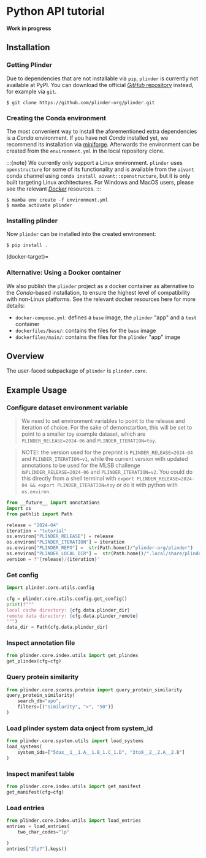 # Python API tutorial

**Work in progress**

## Installation

### Getting Plinder

Due to dependencies that are not installable via `pip`, `plinder` is currently not
available at PyPI.
You can download the official
[_GitHub_ repository](https://github.com/plinder-org/plinder/)
instead, for example via `git`.

```console
$ git clone https://github.com/plinder-org/plinder.git
```

### Creating the Conda environment

The most convenient way to install the aforementioned extra dependencies is a _Conda_
environment.
If you have not _Conda_ installed yet, we recommend its installation via
[miniforge](https://github.com/conda-forge/miniforge).
Afterwards the environment can be created from the `environment.yml` in the local
repository clone.

:::{note}
We currently only support a Linux environment.
`plinder` uses `openstructure` for some of its functionality and is available from the
`aivant` conda channel using `conda install aivant::openstructure`, but it is only built
targeting Linux architectures.
For Windows and MacOS users, please see the relevant
[_Docker_](#docker-target) resources.
:::

```console
$ mamba env create -f environment.yml
$ mamba activate plinder
```

### Installing plinder

Now `plinder` can be installed into the created environment:

```console
$ pip install .
```

(docker-target)=
### Alternative: Using a Docker container

We also publish the `plinder` project as a docker container as alternative to the
_Conda_-based installation, to ensure the highest level of compatibility with
non-Linux platforms.
See the relevant docker resources here for more details:

- `docker-compose.yml`: defines a `base` image, the `plinder` "app" and a `test`
  container
- `dockerfiles/base/`: contains the files for the `base` image
- `dockerfiles/main/`: contains the files for the `plinder` "app" image

## Overview

The user-faced subpackage of `plinder` is `plinder.core`.

## Example Usage

### Configure dataset environment variable
> We need to set environment variables to point to the release and iteration of choice. For the sake of demonstartion, this will be set to point to a smaller toy example dataset, which are `PLINDER_RELEASE=2024-06` and `PLINDER_ITERATION=toy`.

>NOTE!: the version used for the preprint is `PLINDER_RELEASE=2024-04` and `PLINDER_ITERATION=v1`, while the current version with updated annotations to be used for the MLSB challenge is`PLINDER_RELEASE=2024-06` and `PLINDER_ITERATION=v2`. You could do this directly from a shell terminal with `export PLINDER_RELEASE=2024-04 && export PLINDER_ITERATION=toy` or do it with python with `os.environ`.

```python
from __future__ import annotations
import os
from pathlib import Path

release = "2024-04"
iteration = "tutorial"
os.environ["PLINDER_RELEASE"] = release
os.environ["PLINDER_ITERATION"] = iteration
os.environ["PLINDER_REPO"] =  str(Path.home()/"plinder-org/plinder")
os.environ["PLINDER_LOCAL_DIR"] =  str(Path.home()/".local/share/plinder")
version = f"{release}/{iteration}"
```

### Get config

```python
import plinder.core.utils.config

cfg = plinder.core.utils.config.get_config()
print(f"""
local cache directory: {cfg.data.plinder_dir}
remote data directory: {cfg.data.plinder_remote}
""")
data_dir = Path(cfg.data.plinder_dir)
```

### Inspect annotation file
```python
from plinder.core.index.utils import get_plindex
get_plindex(cfg=cfg)
```

### Query protein similarity
```python
from plinder.core.scores.protein import query_protein_similarity
query_protein_similarity(
    search_db="apo",
    filters=[("similarity", ">", "50")]
)
```

### Load plinder system data onject from system_id
```python
from plinder.core.system.utils import load_systems
load_systems(
    system_ids=["5dax__1__1.A__1.B_1.C_1.D", "3to9__2__2.A__2.B"]
)
```

### Inspect manifest table
```python
from plinder.core.index.utils import get_manifest
get_manifest(cfg=cfg)
```

### Load entries
```python
from plinder.core.index.utils import load_entries
entries = load_entries(
    two_char_codes="lp"

)
entries["2lp7"].keys()
```
